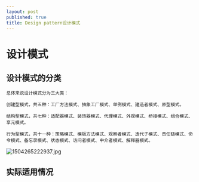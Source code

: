```yaml
---
layout: post
published: true
title: Design pattern设计模式
---
```

# 设计模式

## 设计模式的分类

    总体来说设计模式分为三大类：

    创建型模式，共五种：工厂方法模式、抽象工厂模式、单例模式、建造者模式、原型模式。

    结构型模式，共七种：适配器模式、装饰器模式、代理模式、外观模式、桥接模式、组合模式、享元模式。

    行为型模式，共十一种：策略模式、模板方法模式、观察者模式、迭代子模式、责任链模式、命令模式、备忘录模式、状态模式、访问者模式、中介者模式、解释器模式。

![1504265222937.jpg]({{site.baseurl}}/img/1504265222937.jpg)


## 实际适用情况


